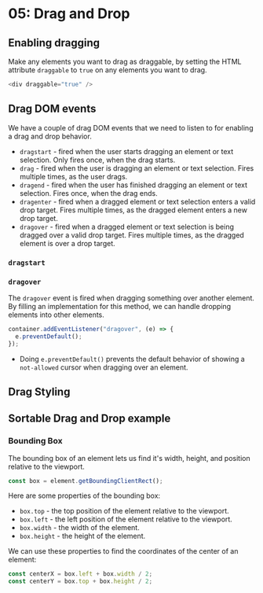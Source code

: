 # 05: Drag and Drop

## Enabling dragging

Make any elements you want to drag as draggable, by setting the HTML attribute `draggable` to `true` on any elements you want to drag.

```javascript
<div draggable="true" />
```

## Drag DOM events

We have a couple of drag DOM events that we need to listen to for enabling a drag and drop behavior.

- `dragstart` - fired when the user starts dragging an element or text selection. Only fires once, when the drag starts.
- `drag` - fired when the user is dragging an element or text selection. Fires multiple times, as the user drags.
- `dragend` - fired when the user has finished dragging an element or text selection. Fires once, when the drag ends.
- `dragenter` - fired when a dragged element or text selection enters a valid drop target. Fires multiple times, as the dragged element enters a new drop target.
- `dragover` - fired when a dragged element or text selection is being dragged over a valid drop target. Fires multiple times, as the dragged element is over a drop target.

### `dragstart`

### `dragover`

The `dragover` event is fired when dragging something over another element. By filling an implementation for this method, we can handle dropping elements into other elements.

```javascript
container.addEventListener("dragover", (e) => {
  e.preventDefault();
});
```

- Doing `e.preventDefault()` prevents the default behavior of showing a `not-allowed` cursor when dragging over an element.

## Drag Styling

## Sortable Drag and Drop example

### Bounding Box

The bounding box of an element lets us find it's width, height, and position relative to the viewport.

```javascript
const box = element.getBoundingClientRect();
```

Here are some properties of the bounding box:

- `box.top` - the top position of the element relative to the viewport.
- `box.left` - the left position of the element relative to the viewport.
- `box.width` - the width of the element.
- `box.height` - the height of the element.

We can use these properties to find the coordinates of the center of an element:

```javascript
const centerX = box.left + box.width / 2;
const centerY = box.top + box.height / 2;
```
